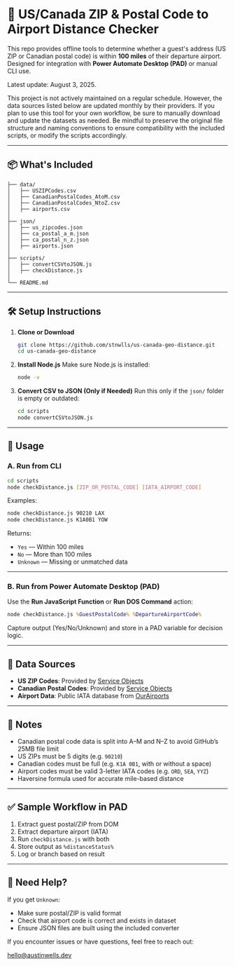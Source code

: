 # 🧭 US/Canada ZIP & Postal Code to Airport Distance Checker

This repo provides offline tools to determine whether a guest's address (US ZIP or Canadian postal code) is within **100 miles** of their departure airport. Designed for integration with **Power Automate Desktop (PAD)** or manual CLI use.

Latest update: August 3, 2025.

This project is not actively maintained on a regular schedule. However, the data sources listed below are updated monthly by their providers. If you plan to use this tool for your own workflow, be sure to manually download and update the datasets as needed. Be mindful to preserve the original file structure and naming conventions to ensure compatibility with the included scripts, or modify the scripts accordingly.

---

## 📦 What's Included

```
├── data/
│   ├── USZIPCodes.csv
│   ├── CanadianPostalCodes_AtoM.csv
│   ├── CanadianPostalCodes_NtoZ.csv
│   ├── airports.csv
│
├── json/
│   ├── us_zipcodes.json
│   ├── ca_postal_a_m.json
│   ├── ca_postal_n_z.json
│   ├── airports.json
│
├── scripts/
│   ├── convertCSVtoJSON.js
│   ├── checkDistance.js
│
└── README.md
```

---

## 🛠️ Setup Instructions

1. **Clone or Download**
   ```bash
   git clone https://github.com/stnwlls/us-canada-geo-distance.git
   cd us-canada-geo-distance
   ```

2. **Install Node.js**
   Make sure Node.js is installed:
   ```bash
   node -v
   ```

3. **Convert CSV to JSON (Only if Needed)**
   Run this only if the `json/` folder is empty or outdated:
   ```bash
   cd scripts
   node convertCSVtoJSON.js
   ```

---

## 🚀 Usage

### A. Run from CLI

```bash
cd scripts
node checkDistance.js [ZIP_OR_POSTAL_CODE] [IATA_AIRPORT_CODE]
```

Examples:

```bash
node checkDistance.js 90210 LAX
node checkDistance.js K1A0B1 YOW
```

Returns:

- `Yes` — Within 100 miles
- `No` — More than 100 miles
- `Unknown` — Missing or unmatched data

---

### B. Run from Power Automate Desktop (PAD)

Use the **Run JavaScript Function** or **Run DOS Command** action:

```cmd
node checkDistance.js %GuestPostalCode% %DepartureAirportCode%
```

Capture output (Yes/No/Unknown) and store in a PAD variable for decision logic.

---

## 📁 Data Sources

- **US ZIP Codes**: Provided by [Service Objects](https://www.serviceobjects.com/blog/free-zip-code-and-postal-code-database-with-geocoordinates/)
- **Canadian Postal Codes**: Provided by [Service Objects](https://www.serviceobjects.com/blog/free-zip-code-and-postal-code-database-with-geocoordinates/)
- **Airport Data**: Public IATA database from [OurAirports](https://ourairports.com/data/)

---

## 📌 Notes

- Canadian postal code data is split into A–M and N–Z to avoid GitHub’s 25MB file limit
- US ZIPs must be 5 digits (e.g. `90210`)
- Canadian codes must be full (e.g. `K1A 0B1`, with or without a space)
- Airport codes must be valid 3-letter IATA codes (e.g. `ORD`, `SEA`, `YYZ`)
- Haversine formula used for accurate mile-based distance

---

## ✅ Sample Workflow in PAD

1. Extract guest postal/ZIP from DOM
2. Extract departure airport (IATA)
3. Run `checkDistance.js` with both
4. Store output as `%distanceStatus%`
5. Log or branch based on result

---

## 🙋 Need Help?

If you get `Unknown`:
- Make sure postal/ZIP is valid format
- Check that airport code is correct and exists in dataset
- Ensure JSON files are built using the included converter

If you encounter issues or have questions, feel free to reach out:

[hello@austinwells.dev](mailto:hello@austinwells.dev)
